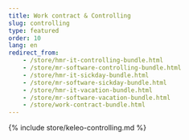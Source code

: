 ```yaml
---
title: Work contract & Controlling
slug: controlling
type: featured
order: 10
lang: en
redirect_from: 
    - /store/hmr-it-controlling-bundle.html
    - /store/mr-software-controlling-bundle.html
    - /store/hmr-it-sickday-bundle.html
    - /store/mr-software-sickday-bundle.html
    - /store/hmr-it-vacation-bundle.html
    - /store/mr-software-vacation-bundle.html
    - /store/work-contract-bundle.html
---
```


{% include store/keleo-controlling.md %}
 

